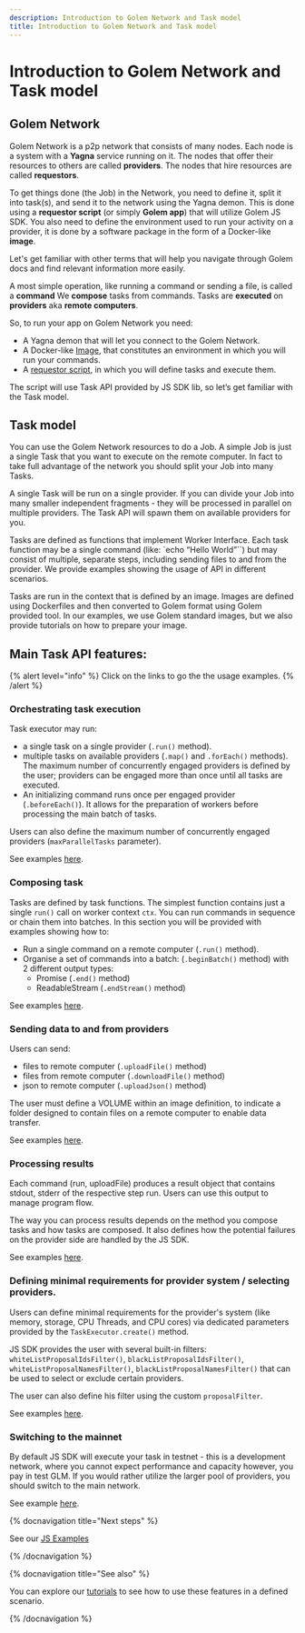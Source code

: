 ```yaml
---
description: Introduction to Golem Network and Task model
title: Introduction to Golem Network and Task model
---
```



# Introduction to Golem Network and Task model

## Golem Network

Golem Network is a p2p network that consists of many nodes. Each node is a system with a __Yagna__ service running on it. The nodes that offer their resources to others are called __providers__. The nodes that hire resources are called __requestors__.
    
To get things done (the Job) in the Network, you need to define it, split it into task(s), and send it to the network using the Yagna demon. This is done using a __requestor script__ (or simply __Golem app__) that will utilize Golem JS SDK. You also need to define the environment used to run your activity on a provider, it is done by a software package in the form of a Docker-like __image__. 

Let's get familiar with other terms that will help you navigate through Golem docs and find relevant information more easily.

A most simple operation, like running a command or sending a file, is called a __command__
We __compose__ tasks from commands.
Tasks are __executed__ on __providers__ aka __remote computers__.

So, to run your app on Golem Network you need:

* A Yagna demon that will let you connect to the Golem Network.
* A Docker-like [Image](/docs/creators/javascript/guides/golem-images), that constitutes an environment in which you will run your commands.
* A [requestor script](/docs/creators/javascript/tutorials/quickstart-explained), in which you will define tasks and execute them.

The script will use Task API provided by JS SDK lib, so let’s get familiar with the Task model.


## Task model

You can use the Golem Network resources to do a Job. A simple Job is just a single Task that you want to execute on the remote computer. In fact to take full advantage of the network you should split your Job into many Tasks.
    
A single Task will be run on a single provider. If you can divide your Job into many smaller independent fragments - they will be processed in parallel on multiple providers. The Task API will spawn them on available providers for you.

Tasks are defined as functions that implement Worker Interface. Each task function may be a single command (like: `echo “Hello World”``) but may consist of multiple, separate steps, including sending files to and from the provider. We provide examples showing the usage of API in different scenarios.

Tasks are run in the context that is defined by an image. Images are defined using Dockerfiles and then converted to Golem format using Golem provided tool. In our examples, we use Golem standard images, but we also provide tutorials on how to prepare your image.

## Main Task API features:

{% alert level="info" %}
Click on the links to go the the usage examples.
{% /alert %}
    

### Orchestrating task execution

Task executor may run:

* a single task on a single provider (`.run()` method). 
* multiple tasks on available providers (`.map()` and `.forEach()` methods). The maximum number of concurrently engaged providers is defined by the user; providers can be engaged more than once until all tasks are executed.
* An initializing command runs once per engaged provider (`.beforeEach()`). It allows for the preparation of workers before processing the main batch of tasks.

Users can also define the maximum number of concurrently engaged providers (`maxParallelTasks` parameter).

See examples [here](/docs/creators/javascript/examples/executing-tasks).

    
### Composing task

Tasks are defined by task functions. The simplest function contains just a single `run()` call on worker context `ctx`. You can run commands in sequence or chain them into batches. In this section you will be provided with examples showing how to: 

* Run a single command on a remote computer (`.run()` method).
* Organise a set of commands into a batch: (`.beginBatch()` method) with 2 different output types:
    * Promise (`.end()` method)
    * ReadableStream (`.endStream()` method) 

See examples [here](/docs/creators/javascript/examples/composing-tasks).   

### Sending data to and from providers

Users can send:

* files to remote computer (`.uploadFile()` method)
* files from remote computer (`.downloadFile()` method)
* json to remote computer (`.uploadJson()` method)

The user must define a VOLUME within an image definition, to indicate a folder designed to contain files on a remote computer to enable data transfer.

See examples [here](/docs/creators/javascript/examples/transferring-data).   

###  Processing results

Each command (run, uploadFile) produces a result object that contains stdout, stderr of the respective step run. Users can use this output to manage program flow.

The way you can process results depends on the method you compose tasks and how tasks are composed. 
It also defines how the potential failures on the provider side are handled by the JS SDK.

See examples [here](/docs/creators/javascript/examples/working-with-results).    
  

### Defining minimal requirements for provider system / selecting providers.

Users can define minimal requirements for the provider's system (like memory, storage, CPU Threads, and CPU cores) via dedicated parameters provided by the `TaskExecutor.create()` method.

JS SDK provides the user with several built-in filters: `whiteListProposalIdsFilter()`, `blackListProposalIdsFilter()`, `whiteListProposalNamesFilter()`, `blackListProposalNamesFilter()` that can be used to select or exclude certain providers.

The user can also define his filter using the custom `proposalFilter`.

See examples [here](/docs/creators/javascript/examples/selecting-providers).    


### Switching to the mainnet

By default JS SDK will execute your task in testnet - this is a development network, where you cannot expect performance and capacity however, you pay in test GLM. If you would rather utilize the larger pool of providers, you should switch to the main network.

See example [here](/docs/creators/javascript/examples/switching-to-mainnet).    

{% docnavigation title="Next steps" %}

See our [JS Examples](/docs/creators/javascript/examples)


{% /docnavigation %}


{% docnavigation title="See also" %}

You can explore our [tutorials](/docs/creators/javascript/tutorials) to see how to use these features in a defined scenario.

{% /docnavigation %}


   
